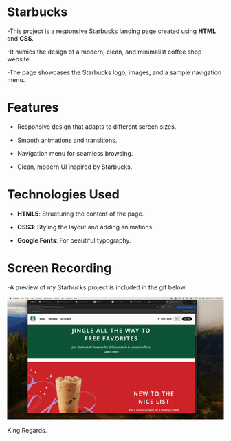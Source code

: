 # Starbucks


-This project is a responsive Starbucks landing page created using **HTML** and **CSS**.

-It mimics the design of a modern, clean, and minimalist coffee shop website. 

-The page showcases the Starbucks logo, images, and a sample navigation menu.


# Features


- Responsive design that adapts to different screen sizes.
  
- Smooth animations and transitions.
  
- Navigation menu for seamless browsing.
  
- Clean, modern UI inspired by Starbucks.
  

 # Technologies Used


- **HTML5**: Structuring the content of the page.
  
- **CSS3**: Styling the layout and adding animations.
  
- **Google Fonts**: For beautiful typography.


# Screen Recording
  
-A preview of my Starbucks project is included in the gif below.

![](Starbucks.gif)

King Regards.

